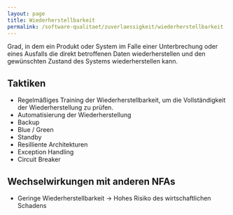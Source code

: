 ```yaml
---
layout: page
title: Wiederherstellbarkeit
permalink: /software-qualitaet/zuverlaessigkeit/wiederherstellbarkeit
---
```


Grad, in dem ein Produkt oder System im Falle einer Unterbrechung oder eines Ausfalls die direkt betroffenen Daten wiederherstellen und den gewünschten Zustand des Systems wiederherstellen kann.

## Taktiken

* Regelmäßiges Training der Wiederherstellbarkeit, um die Vollständigkeit der Wiederherstellung zu prüfen.
* Automatisierung der Wiederherstellung
* Backup
* Blue / Green
* Standby
* Resilliente Architekturen
* Exception Handling
* Circuit Breaker

## Wechselwirkungen mit anderen NFAs

* Geringe Wiederherstellbarkeit -> Hohes Risiko des wirtschaftlichen Schadens